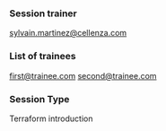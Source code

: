 ### Session trainer

sylvain.martinez@cellenza.com

### List of trainees

first@trainee.com
second@trainee.com

### Session Type

Terraform introduction
